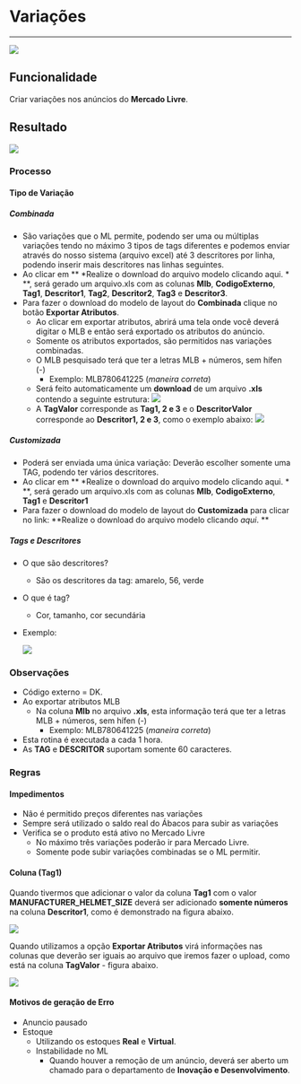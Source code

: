 # Variações

---

![](http://developers.connectparts.com.br/imagens/inseriVariacaoMercadoLivre01.png)

## Funcionalidade

Criar variações nos anúncios do **Mercado Livre**.

## Resultado

![](http://developers.connectparts.com.br/imagens/inseriVariacaoMercadoLivre02.png)


### Processo

#### Tipo de Variação

##### Combinada

* São variações que o ML permite, podendo ser uma ou múltiplas variações tendo no máximo 3 tipos de tags diferentes e podemos enviar através do nosso sistema (arquivo excel) até 3 descritores por linha, podendo inserir mais descritores nas linhas seguintes.
* Ao clicar em ** *Realize o download do arquivo modelo clicando aqui. * **, será gerado um arquivo.xls com as colunas **Mlb**, **CodigoExterno**, **Tag1**, **Descritor1**, **Tag2**, **Descritor2**, **Tag3** e **Descritor3**.
* Para fazer o download do modelo de layout do **Combinada** clique no botão **Exportar Atributos**.
	* Ao clicar em exportar atributos, abrirá uma tela onde você deverá digitar o MLB e então será exportado os atributos do anúncio.
	* Somente os atributos exportados, são permitidos nas variações combinadas.
	* O MLB pesquisado terá que ter a letras MLB + números, sem hífen (-)
		* Exemplo: MLB780641225 (*maneira correta*)
	* Será feito automaticamente um **download** de um arquivo **.xls** contendo a seguinte estrutura:
	![](http://developers.connectparts.com.br/imagens//modelo01.jpg)
	* A **TagValor** corresponde as **Tag1, 2 e 3** e o **DescritorValor** corresponde ao **Descritor1, 2 e 3**, como o exemplo abaixo:
	![](http://developers.connectparts.com.br/imagens//modelo02.jpg)

##### Customizada
* Poderá ser enviada uma única variação: Deverão escolher somente uma TAG, podendo ter vários descritores.
* Ao clicar em ** *Realize o download do arquivo modelo clicando aqui. * **, será gerado um arquivo.xls com as colunas **Mlb**, **CodigoExterno**, **Tag1** e **Descritor1**
* Para fazer o download do modelo de layout do **Customizada** para clicar no link: **Realize o download do arquivo modelo clicando *aqui*. **


##### Tags e Descritores
* O que são descritores?  
	* São os descritores da tag: amarelo, 56, verde
* O que é tag?
	* Cor, tamanho, cor secundária
* Exemplo: 
	
	![](http://developers.connectparts.com.br/imagens//VariacaoML01.png)


### Observações

* Código externo = DK.
* Ao exportar atributos MLB
	* Na coluna **Mlb** no arquivo **.xls**, esta informação terá que ter a letras MLB + números, sem hífen (-)
		* Exemplo: MLB780641225 (*maneira correta*)
* Esta rotina é executada a cada 1 hora.
* As **TAG** e **DESCRITOR** suportam somente 60 caracteres.

### Regras

#### Impedimentos

* Não é permitido preços diferentes nas variações
* Sempre será utilizado o saldo real do Ábacos para subir as variações
* Verifica se o produto está ativo no Mercado Livre
	* No máximo três variações poderão ir para Mercado Livre.
	* Somente pode subir variações combinadas se o ML permitir.
	
#### Coluna (Tag1)

Quando tivermos que adicionar o valor da coluna **Tag1** com o valor **MANUFACTURER_HELMET_SIZE** deverá ser adicionado **somente números** na coluna **Descritor1**, como é demonstrado na figura abaixo.

![](http://developers.connectparts.com.br/imagens/NovoModeloVariacao01.jpg)

Quando utilizamos a opção **Exportar Atributos** virá informações nas colunas que deverão ser iguais ao arquivo que iremos fazer o upload, como está na coluna **TagValor** - figura abaixo.

![](http://developers.connectparts.com.br/imagens/NovoModeloVariacao02.jpg)


#### Motivos de geração de Erro

* Anuncio pausado
* Estoque
	* Utilizando os estoques **Real** e **Virtual**. 
	* Instabilidade no ML
		* Quando houver a remoção de um anúncio, deverá ser aberto um chamado para o departamento de **Inovação e Desenvolvimento**.